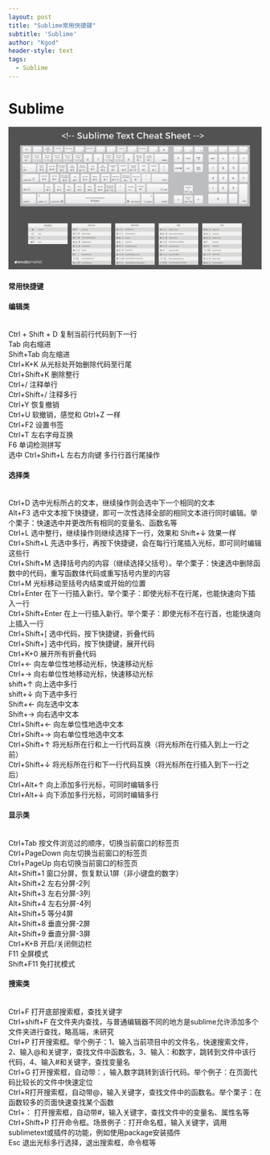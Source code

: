 ```yaml
---
layout: post
title: "Sublime常用快捷键"
subtitle: 'Sublime'
author: "Kgod"
header-style: text
tags:
  - Sublime
---
```

# Sublime
<img src="/picturesWork/linux/sublime_keyboard.jpeg">  

#### 常用快捷键


#### 编辑类
<br/>Ctrl + Shift + D 复制当前行代码到下一行
<br/>Tab 向右缩进
<br/>Shift+Tab 向左缩进
<br/>Ctrl+K+K 从光标处开始删除代码至行尾
<br/>Ctrl+Shift+K 删除整行
<br/>Ctrl+/ 注释单行
<br/>Ctrl+Shift+/ 注释多行
<br/>Ctrl+Y 恢复撤销
<br/>Ctrl+U 软撤销，感觉和 Gtrl+Z 一样
<br/>Ctrl+F2 设置书签
<br/>Ctrl+T 左右字母互换
<br/>F6 单词检测拼写
<br/>选中 Ctrl+Shift+L 左右方向键  多行行首行尾操作

#### 选择类
<br/>Ctrl+D 选中光标所占的文本，继续操作则会选中下一个相同的文本
<br/>Alt+F3 选中文本按下快捷键，即可一次性选择全部的相同文本进行同时编辑。举个栗子：快速选中并更改所有相同的变量名、函数名等
<br/>Ctrl+L 选中整行，继续操作则继续选择下一行，效果和 Shift+↓ 效果一样
<br/>Ctrl+Shift+L 先选中多行，再按下快捷键，会在每行行尾插入光标，即可同时编辑这些行
<br/>Ctrl+Shift+M 选择括号内的内容（继续选择父括号）。举个栗子：快速选中删除函数中的代码，重写函数体代码或重写括号内里的内容
<br/>Ctrl+M 光标移动至括号内结束或开始的位置
<br/>Ctrl+Enter 在下一行插入新行。举个栗子：即使光标不在行尾，也能快速向下插入一行
<br/>Ctrl+Shift+Enter 在上一行插入新行。举个栗子：即使光标不在行首，也能快速向上插入一行
<br/>Ctrl+Shift+[ 选中代码，按下快捷键，折叠代码
<br/>Ctrl+Shift+] 选中代码，按下快捷键，展开代码
<br/>Ctrl+K+0 展开所有折叠代码
<br/>Ctrl+← 向左单位性地移动光标，快速移动光标
<br/>Ctrl+→ 向右单位性地移动光标，快速移动光标
<br/>shift+↑ 向上选中多行
<br/>shift+↓ 向下选中多行
<br/>Shift+← 向左选中文本
<br/>Shift+→ 向右选中文本
<br/>Ctrl+Shift+← 向左单位性地选中文本
<br/>Ctrl+Shift+→ 向右单位性地选中文本
<br/>Ctrl+Shift+↑ 将光标所在行和上一行代码互换（将光标所在行插入到上一行之前）
<br/>Ctrl+Shift+↓ 将光标所在行和下一行代码互换（将光标所在行插入到下一行之后）
<br/>Ctrl+Alt+↑ 向上添加多行光标，可同时编辑多行
<br/>Ctrl+Alt+↓ 向下添加多行光标，可同时编辑多行

#### 显示类
<br/>Ctrl+Tab 按文件浏览过的顺序，切换当前窗口的标签页
<br/>Ctrl+PageDown 向左切换当前窗口的标签页
<br/>Ctrl+PageUp 向右切换当前窗口的标签页
<br/>Alt+Shift+1 窗口分屏，恢复默认1屏（非小键盘的数字）
<br/>Alt+Shift+2 左右分屏-2列
<br/>Alt+Shift+3 左右分屏-3列
<br/>Alt+Shift+4 左右分屏-4列
<br/>Alt+Shift+5 等分4屏
<br/>Alt+Shift+8 垂直分屏-2屏
<br/>Alt+Shift+9 垂直分屏-3屏
<br/>Ctrl+K+B 开启/关闭侧边栏
<br/>F11 全屏模式
<br/>Shift+F11 免打扰模式

#### 搜索类
<br/>Ctrl+F 打开底部搜索框，查找关键字
<br/>Ctrl+shift+F 在文件夹内查找，与普通编辑器不同的地方是sublime允许添加多个文件夹进行查找，略高端，未研究
<br/>Ctrl+P 打开搜索框。举个例子：1、输入当前项目中的文件名，快速搜索文件，2、输入@和关键字，查找文件中函数名，3、输入：和数字，跳转到文件中该行代码，4、输入#和关键字，查找变量名
<br/>Ctrl+G 打开搜索框，自动带：，输入数字跳转到该行代码。举个例子：在页面代码比较长的文件中快速定位
<br/>Ctrl+R打开搜索框，自动带@，输入关键字，查找文件中的函数名。举个栗子：在函数较多的页面快速查找某个函数
<br/>Ctrl+： 打开搜索框，自动带#，输入关键字，查找文件中的变量名、属性名等
<br/>Ctrl+Shift+P 打开命令框。场景例子：打开命名框，输入关键字，调用sublimetext或插件的功能，例如使用package安装插件
<br/>Esc 退出光标多行选择，退出搜索框，命令框等
